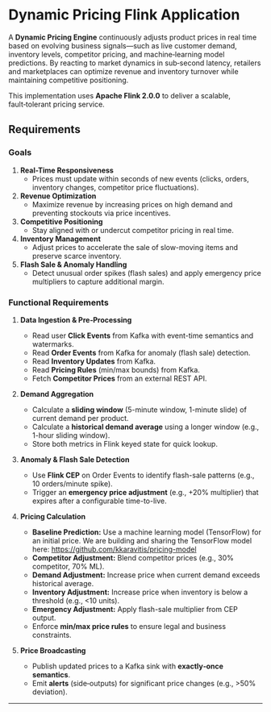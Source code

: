# Dynamic Pricing Flink Application

A **Dynamic Pricing Engine** continuously adjusts product prices in real time based on evolving business signals—such as live customer demand, inventory levels, competitor pricing, and machine‑learning model predictions. By reacting to market dynamics in sub‑second latency, retailers and marketplaces can optimize revenue and inventory turnover while maintaining competitive positioning.

This implementation uses **Apache Flink 2.0.0** to deliver a scalable, fault‑tolerant pricing service.

## Requirements

### Goals

1. **Real-Time Responsiveness**
   - Prices must update within seconds of new events (clicks, orders, inventory changes, competitor price fluctuations).
2. **Revenue Optimization**
   - Maximize revenue by increasing prices on high demand and preventing stockouts via price incentives.
3. **Competitive Positioning**
   - Stay aligned with or undercut competitor pricing in real time.
4. **Inventory Management**
   - Adjust prices to accelerate the sale of slow-moving items and preserve scarce inventory.
5. **Flash Sale & Anomaly Handling**
   - Detect unusual order spikes (flash sales) and apply emergency price multipliers to capture additional margin.

### Functional Requirements

1. **Data Ingestion & Pre‑Processing**
   - Read user **Click Events** from Kafka with event-time semantics and watermarks.
   - Read **Order Events** from Kafka for anomaly (flash sale) detection.
   - Read **Inventory Updates** from Kafka.
   - Read **Pricing Rules** (min/max bounds) from Kafka.
   - Fetch **Competitor Prices** from an external REST API.

2. **Demand Aggregation**
   - Calculate a **sliding window** (5-minute window, 1-minute slide) of current demand per product.
   - Calculate a **historical demand average** using a longer window (e.g., 1-hour sliding window).
   - Store both metrics in Flink keyed state for quick lookup.

3. **Anomaly & Flash Sale Detection**
   - Use **Flink CEP** on Order Events to identify flash-sale patterns (e.g., 10 orders/minute spike).
   - Trigger an **emergency price adjustment** (e.g., +20% multiplier) that expires after a configurable time-to-live.

4. **Pricing Calculation**
   - **Baseline Prediction:** Use a machine learning model (TensorFlow) for an initial price. We are building and sharing the TensorFlow model here: https://github.com/kkaravitis/pricing-model
   - **Competitor Adjustment:** Blend competitor prices (e.g., 30% competitor, 70% ML).
   - **Demand Adjustment:** Increase price when current demand exceeds historical average.
   - **Inventory Adjustment:** Increase price when inventory is below a threshold (e.g., <10 units).
   - **Emergency Adjustment:** Apply flash-sale multiplier from CEP output.
   - Enforce **min/max price rules** to ensure legal and business constraints.

5. **Price Broadcasting**
   - Publish updated prices to a Kafka sink with **exactly‑once semantics**.
   - Emit **alerts** (side‑outputs) for significant price changes (e.g., >50% deviation).
---